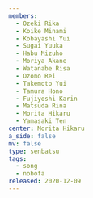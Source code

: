 ```yaml
---
members:
  - Ozeki Rika
  - Koike Minami
  - Kobayashi Yui
  - Sugai Yuuka
  - Habu Mizuho
  - Moriya Akane
  - Watanabe Risa
  - Ozono Rei
  - Takemoto Yui
  - Tamura Hono
  - Fujiyoshi Karin
  - Matsuda Rina
  - Morita Hikaru
  - Yamasaki Ten
center: Morita Hikaru
a_side: false
mv: false
type: senbatsu
tags:
  - song
  - nobofa
released: 2020-12-09
---
```

